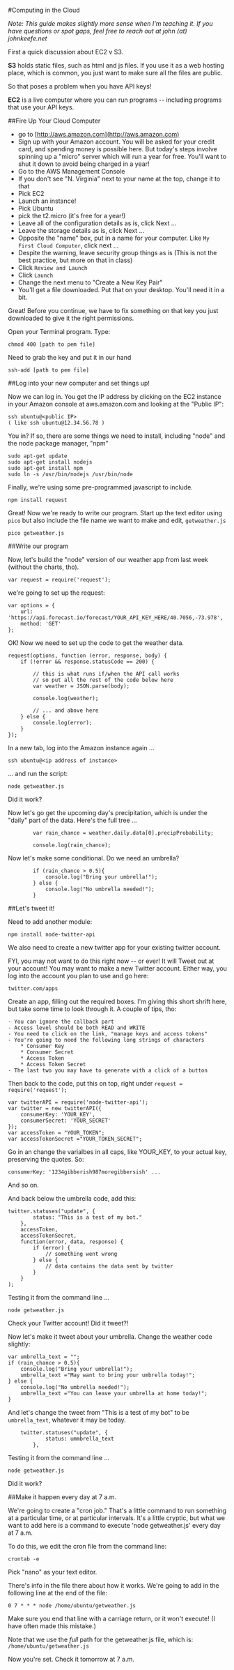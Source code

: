 #Computing in the Cloud

_Note: This guide makes slightly more sense when I'm teaching it. If you have questions or spot gaps, feel free to reach out at john (at) johnkeefe.net_

First a quick discussion about EC2 v S3.

**S3** holds static files, such as html and js files. If you use it as a web hosting place, which is common, you just want to make sure all the files are public.

So that poses a problem when you have API keys!

**EC2** is a live computer where you can run programs -- including programs that use your API keys. 

##Fire Up Your Cloud Computer

- go to [http://aws.amazon.com](http://aws.amazon.com)
- Sign up with your Amazon account. You will be asked for your credit card, and spending money is possible here. But today's steps involve spinning up a "micro" server which will run a year for free. You'll want to shut it down to avoid being charged in a year!
- Go to the AWS Management Console
- If you don't see "N. Virginia" next to your name at the top, change it to that
- Pick EC2
- Launch an instance!
- Pick Ubuntu
- pick the t2.micro (it's free for a year!)
- Leave all of the configuration details as is, click Next ...
- Leave the storage details as is, click Next ...
- Opposite the "name" box, put in a name for your computer. Like `My First Cloud Computer`, click next ...
- Despite the warning, leave security group things as is (This is not the best practice, but more on that in class)
- Click `Review and Launch`
- Click `Launch`
- Change the next menu to "Create a New Key Pair"
- You'll get a file downloaded. Put that on your desktop. You'll need it in a bit.

Great! Before you continue, we have to fix something on that key you just downloaded to give it the right permissions.

Open your Terminal program. Type:

    chmod 400 [path to pem file]

Need to grab the key and put it in our hand

    ssh-add [path to pem file]
    
##Log into your new computer and set things up!

Now we can log in. You get the IP address by clicking on the EC2 instance in your Amazon console at aws.amazon.com and looking at the "Public IP":

    ssh ubuntu@<public IP>
	( like ssh ubuntu@12.34.56.78 )
        
You in? If so, there are some things we need to install, including "node" and the node package manager, "npm"

    sudo apt-get update
    sudo apt-get install nodejs
    sudo apt-get install npm
    sudo ln -s /usr/bin/nodejs /usr/bin/node

Finally, we're using some pre-programmed javascript to include.

    npm install request
    
Great! Now we're ready to write our program. Start up the text editor using `pico` but also include the file name we want to make and edit, `getweather.js`

    pico getweather.js
    
##Write our program

Now, let's build the "node" version of our weather app from last week (without the charts, tho).

    var request = require('request');

we're going to set up the request:

    var options = {
    	url: 'https://api.forecast.io/forecast/YOUR_API_KEY_HERE/40.7056,-73.978',
    	method: 'GET'
    };
    
OK! Now we need to set up the code to get the weather data.

    request(options, function (error, response, body) {
        if (!error && response.statusCode == 200) {

            // this is what runs if/when the API call works
            // so put all the rest of the code below here
    		var weather = JSON.parse(body);
    		
    		console.log(weather);
    		
    		// ... and above here
    	} else {
            console.log(error);
        }
    });
    		
In a new tab, log into the Amazon instance again ... 

    ssh ubuntu@<ip address of instance>

... and run the script:

    node getweather.js

Did it work?
    		
Now let's go get the upcoming day's precipitation, which is under the "daily" part of the data. Here's the full tree ...

    		var rain_chance = weather.daily.data[0].precipProbability;

    		console.log(rain_chance);
    		
Now let's make some conditional. Do we need an umbrella?

    		if (rain_chance > 0.5){
    			console.log("Bring your umbrella!");
    		} else {
    			console.log("No umbrella needed!");
    		}
    	

##Let's tweet it!

Need to add another module:

    npm install node-twitter-api
    
We also need to create a new twitter app for your existing twitter account. 

FYI, you may not want to do this right now -- or ever! It will Tweet out at your account! You may want to make a new Twitter account. Either way, you log into the account you plan to use and go here:

    twitter.com/apps
    
Create an app, filling out the required boxes. I'm giving this short shrift here, but take some time to look through it. A couple of tips, tho:

	- You can ignore the callback part
	- Access level should be both READ and WRITE
	- You need to click on the link, "manage keys and access tokens"
	- You're going to need the following long strings of characters
		* Consumer Key
		* Consumer Secret
		* Access Token
		* Access Token Secret
	- The last two you may have to generate with a click of a button

Then back to the code, put this on top, right under `request = require('request');`

    var twitterAPI = require('node-twitter-api');
    var twitter = new twitterAPI({
        consumerKey: 'YOUR_KEY',
        consumerSecret: 'YOUR_SECRET'
    });
    var accessToken = "YOUR_TOKEN";
    var accessTokenSecret ="YOUR_TOKEN_SECRET";
	
Go in an change the varialbes in all caps, like YOUR_KEY, to your actual key, preserving the quotes. So:

	consumerKey: '1234gibberish987moregibbersish' ...
	
And so on.
    
And back below the umbrella code, add this:

	twitter.statuses("update", {
	        status: "This is a test of my bot."
	    },
	    accessToken,
	    accessTokenSecret,
	    function(error, data, response) {
	        if (error) {
	            // something went wrong
	        } else {
	            // data contains the data sent by twitter
	        }
	    }
	);
	
Testing it from the command line ...
    
    node getweather.js

Check your Twitter account! Did it tweet?!


Now let's make it tweet about your umbrella. Change the weather code slightly:

    var umbrella_text = "";
    if (rain_chance > 0.5){
    	console.log("Bring your umbrella!");
    	umbrella_text ="May want to bring your umbrella today!";
    } else {
    	console.log("No umbrella needed!");
    	umbrella_text ="You can leave your umbrella at home today!";
    }

And let's change the tweet from "This is a test of my bot" to be `umbrella_text`, whatever it may be today.

		twitter.statuses("update", {
		        status: ummbrella_text
		    },

Testing it from the command line ...
    
    node getweather.js
	
Did it work?


##Make it happen every day at 7 a.m.

We're going to create a "cron job." That's a little command to run something at a particular time, or at particular intervals. It's a little cryptic, but what we want to add here is a command to execute 'node getweather.js' every day at 7 a.m.

To do this, we edit the cron file from the command line:

    crontab -e

Pick "nano" as your text editor.

There's info in the file there about how it works. We're going to add in the following line at the end of the file:

	0 7 * * * node /home/ubuntu/getweather.js

Make sure you end that line with a carriage return, or it won't execute! (I have often made this mistake.)

Note that we use the _full_ path for the getweather.js file, which is: `/home/ubuntu/getweather.js`

Now you're set. Check it tomorrow at 7 a.m.


